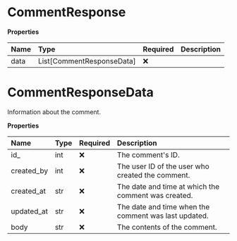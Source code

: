 # CommentResponse

**Properties**

| Name | Type                      | Required | Description |
| :--- | :------------------------ | :------- | :---------- |
| data | List[CommentResponseData] | ❌       |             |

# CommentResponseData

Information about the comment.

**Properties**

| Name       | Type | Required | Description                                          |
| :--------- | :--- | :------- | :--------------------------------------------------- |
| id\_       | int  | ❌       | The comment's ID.                                    |
| created_by | int  | ❌       | The user ID of the user who created the comment.     |
| created_at | str  | ❌       | The date and time at which the comment was created.  |
| updated_at | str  | ❌       | The date and time when the comment was last updated. |
| body       | str  | ❌       | The contents of the comment.                         |
